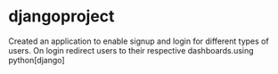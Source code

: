 # djangoproject
Created an application to enable signup and login for different types of users. On login redirect users to their respective dashboards.using python[django]

